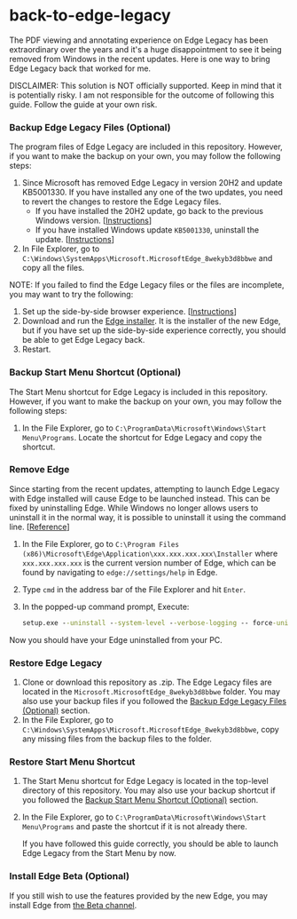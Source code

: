 # back-to-edge-legacy
The PDF viewing and annotating experience on Edge Legacy has been extraordinary over the years and it's a huge disappointment to see it being removed from Windows in the recent updates. Here is one way to bring Edge Legacy back that worked for me.

DISCLAIMER: This solution is NOT officially supported. Keep in mind that it is potentially risky. I am not responsible for the outcome of following this guide. Follow the guide at your own risk.



### Backup Edge Legacy Files (Optional)

The program files of Edge Legacy are included in this repository. However, if you want to make the backup on your own, you may follow the following steps:

1. Since Microsoft has removed Edge Legacy in version 20H2 and update KB5001330. If you have installed any one of the two updates, you need to revert the changes to restore the Edge Legacy files.
   * If you have installed the 20H2 update, go back to the previous Windows version. [[Instructions](https://support.microsoft.com/en-us/windows/recovery-options-in-windows-10-31ce2444-7de3-818c-d626-e3b5a3024da5#bkmk_section6)]
   * If you have installed Windows update `KB5001330`, uninstall the update. [[Instructions](https://answers.microsoft.com/en-us/windows/forum/windows_10-update-winpc/how-to-uninstall-updates-and-patches-in-windows-10/b887a5d6-3fbf-4c38-9854-e6fecdf0534e)]
2. In File Explorer, go to `C:\Windows\SystemApps\Microsoft.MicrosoftEdge_8wekyb3d8bbwe` and copy all the files.

NOTE: If you failed to find the Edge Legacy files or the files are incomplete, you may want to try the following:

1. Set up the side-by-side browser experience. [[Instructions](https://docs.microsoft.com/en-us/deployedge/microsoft-edge-sysupdate-access-old-edge#side-by-side-experience-with-microsoft-edge-stable-channel-and-microsoft-edge-legacy)]
2. Download and run the [Edge installer](https://go.microsoft.com/fwlink/?linkid=2108834&Channel=Stable&language=en-us). It is the installer of the new Edge, but if you have set up the side-by-side experience correctly, you should be able to get Edge Legacy back.
3. Restart.

### Backup Start Menu Shortcut (Optional)

The Start Menu shortcut for Edge Legacy is included in this repository. However, if you want to make the backup on your own, you may follow the following steps:

1. In the File Explorer, go to `C:\ProgramData\Microsoft\Windows\Start Menu\Programs`. Locate the shortcut for Edge Legacy and copy the shortcut.

### Remove Edge

Since starting from the recent updates, attempting to launch Edge Legacy with Edge installed will cause Edge to be launched instead. This can be fixed by uninstalling Edge. While Windows no longer allows users to uninstall it in the normal way, it is possible to uninstall it using the command line. [[Reference](https://wccftech.com/how-to/how-to-uninstall-microsoft-edge/)]

1. In the File Explorer, go to `C:\Program Files (x86)\Microsoft\Edge\Application\xxx.xxx.xxx.xxx\Installer`  where `xxx.xxx.xxx.xxx` is the current version number of Edge, which can be found by navigating to `edge://settings/help` in Edge.

2. Type `cmd` in the address bar of the File Explorer and hit `Enter`.

3. In the popped-up command prompt, Execute:

   ```cmd
   setup.exe --uninstall --system-level --verbose-logging -- force-uninstall
   ```

Now you should have your Edge uninstalled from your PC.

### Restore Edge Legacy

1. Clone or download this repository as .zip. The Edge Legacy files are located in the `Microsoft.MicrosoftEdge_8wekyb3d8bbwe` folder. You may also use your backup files if you followed the [Backup Edge Legacy Files (Optional)](#backup-edge-legacy-files-optional) section.
2. In the File Explorer, go to `C:\Windows\SystemApps\Microsoft.MicrosoftEdge_8wekyb3d8bbwe`, copy any missing files from the backup files to the folder.

### Restore Start Menu Shortcut

1. The Start Menu shortcut for Edge Legacy is located in the top-level directory of this repository. You may also use your backup shortcut if you followed the [Backup Start Menu Shortcut (Optional)](#backup-start-menu-shortcut-optional) section.

2. In the File Explorer, go to `C:\ProgramData\Microsoft\Windows\Start Menu\Programs` and paste the shortcut if it is not already there.

   If you have followed this guide correctly, you should be able to launch Edge Legacy from the Start Menu by now.

### Install Edge Beta (Optional)

If you still wish to use the features provided by the new Edge, you may install Edge from [the Beta channel](https://www.microsoftedgeinsider.com/en-us/).

